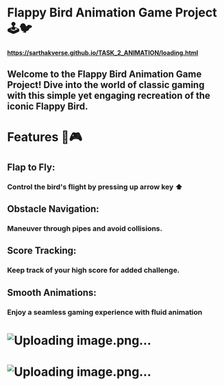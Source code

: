 # Flappy Bird Animation Game Project 🕹️🐦
#### https://sarthakverse.github.io/TASK_2_ANIMATION/loading.html
## Welcome to the Flappy Bird Animation Game Project! Dive into the world of classic gaming with this simple yet engaging recreation of the iconic Flappy Bird.

# Features 🚀🎮
## Flap to Fly:
### Control the bird's flight by pressing up arrow key ⬆️
## Obstacle Navigation: 
### Maneuver through pipes and avoid collisions.
## Score Tracking:
### Keep track of your high score for added challenge.
## Smooth Animations:
### Enjoy a seamless gaming experience with fluid animation
# ![Uploading image.png…]()
# ![Uploading image.png…]()


